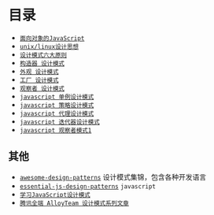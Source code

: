 # 目录

* [` 面向对象的JavaScript `](https://github.com/lvzhenbang/article/blob/master/design-pattern/oop-js.md)
* [` unix/linux设计思想 `](https://github.com/lvzhenbang/article/blob/master/design-pattern/unix.linux.md)
* [` 设计模式六大原则 `](https://github.com/lvzhenbang/article/blob/master/design-pattern/design.principle.md)
* [` 构造器 设计模式 `](https://github.com/lvzhenbang/article/blob/master/design-pattern/constructor.md)
* [` 外观 设计模式 `](https://github.com/lvzhenbang/article/blob/master/design-pattern/facade.md)
* [` 工厂 设计模式 `](https://github.com/lvzhenbang/article/blob/master/design-pattern/factory.md)
* [` 观察者 设计模式 `](https://github.com/lvzhenbang/article/blob/master/design-pattern/observer.md)
* [` javascript 单例设计模式 `](https://github.com/lvzhenbang/article/blob/master/design-pattern/js-singleton.md)
* [` javascript 策略设计模式 `](https://github.com/lvzhenbang/article/blob/master/design-pattern/strategy.md)
* [` javascript 代理设计模式 `](https://github.com/lvzhenbang/article/blob/master/design-pattern/proxy.md)
* [` javascript 迭代器设计模式 `](https://github.com/lvzhenbang/article/blob/master/design-pattern/iterator.md)
* [` javascript 观察者模式1 `](https://github.com/lvzhenbang/article/blob/master/design-pattern/js-observer.md)


## 其他

* [` awesome-design-patterns `](https://github.com/DovAmir/awesome-design-patterns) 设计模式集锦，包含各种开发语言
* [` essential-js-design-patterns `](https://github.com/addyosmani/essential-js-design-patterns) ` javascript `
* [` 学习JavaScript设计模式 `](https://addyosmani.com/resources/essentialjsdesignpatterns/book/)
* [` 腾讯全端 AlloyTeam 设计模式系列文章 `](http://www.alloyteam.com/2012/10/common-javascript-design-patterns/)
